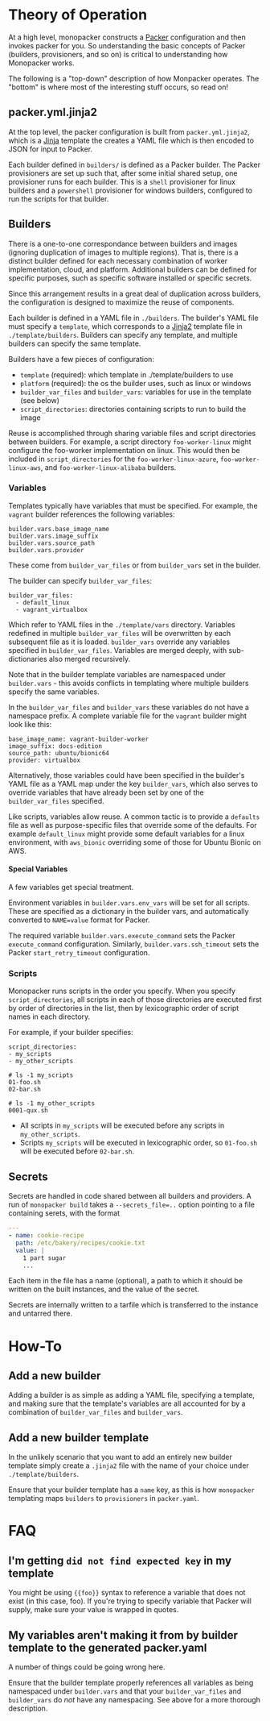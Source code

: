 # Theory of Operation

At a high level, monopacker constructs a [Packer](https://www.packer.io/docs/) configuration and then invokes packer for you.
So understanding the basic concepts of Packer (builders, provisioners, and so on) is critical to understanding how Monopacker works.

The following is a "top-down" description of how Monpacker operates.
The "bottom" is where most of the interesting stuff occurs, so read on!

## packer.yml.jinja2

At the top level, the packer configuration is built from `packer.yml.jinja2`, which is a [Jinja](https://jinja.palletsprojects.com/) template the creates a YAML file which is then encoded to JSON for input to Packer.

Each builder defined in `builders/` is defined as a Packer builder.
The Packer provisioners are set up such that, after some initial shared setup, one provisioner runs for each builder.
This is a `shell` provisioner for linux builders and a `powershell` provisioner for windows builders, configured to run the scripts for that builder.

## Builders

There is a one-to-one correspondance between builders and images (ignoring duplication of images to multiple regions).
That is, there is a distinct builder defined for each necessary combination of worker implementation, cloud, and platform.
Additional builders can be defined for specific purposes, such as specific software installed or specific secrets.

Since this arrangement results in a great deal of duplication across builders, the configuration is designed to maximize the reuse of components.

Each builder is defined in a YAML file in `./builders`.
The builder's YAML file must specify a `template`, which corresponds to a [Jinja2](https://jinja.palletsprojects.com/) template file in `./template/builders`.
Builders can specify any template, and multiple builders can specify the same template.

Builders have a few pieces of configuration:

- `template` (required): which template in ./template/builders to use
- `platform` (required): the os the builder uses, such as linux or windows
- `builder_var_files` and `builder_vars`: variables for use in the template (see below)
- `script_directories`: directories containing scripts to run to build the image

Reuse is accomplished through sharing variable files and script directories between builders.
For example, a script directory `foo-worker-linux` might configure the foo-worker implementation on linux.
This would then be included in `script_directories` for the `foo-worker-linux-azure`, `foo-worker-linux-aws`, and `foo-worker-linux-alibaba` builders.

### Variables

Templates typically have variables that must be specified. For example,
the `vagrant` builder references the following variables:

```
builder.vars.base_image_name
builder.vars.image_suffix
builder.vars.source_path
builder.vars.provider
```

These come from `builder_var_files` or from `builder_vars` set in the builder.

The builder can specify `builder_var_files`:

```
builder_var_files:
  - default_linux
  - vagrant_virtualbox
```

Which refer to YAML files in the `./template/vars` directory.
Variables redefined in multiple `builder_var_files` will be overwritten by each subsequent file as it is loaded.
`builder_vars` override any variables specified in `builder_var_files`.
Variables are merged deeply, with sub-dictionaries also merged recursively.

Note that in the builder template variables are namespaced under `builder.vars` -
this avoids conflicts in templating where multiple builders specify the same variables.

In the `builder_var_files` and `builder_vars` these variables do not have a namespace prefix.
A complete variable file for the `vagrant` builder might look like this:

```
base_image_name: vagrant-builder-worker
image_suffix: docs-edition
source_path: ubuntu/bionic64
provider: virtualbox
```

Alternatively, those variables could have been specified in the builder's YAML file
as a YAML map under the key `builder_vars`, which also serves to override variables
that have already been set by one of the `builder_var_files` specified.

Like scripts, variables allow reuse.
A common tactic is to provide a `defaults` file as well as purpose-specific files that override some of the defaults.
For example `default_linux` might provide some default variables for a linux environment, with `aws_bionic` overriding some of those for Ubuntu Bionic on AWS.

#### Special Variables

A few variables get special treatment.

Environment variables in `builder.vars.env_vars` will be set for all scripts.
These are specified as a dictionary in the builder vars, and automatically converted to `NAME=value` format for Packer.

The required variable `builder.vars.execute_command` sets the Packer `execute_command` configuration.
Similarly, `builder.vars.ssh_timeout` sets the Packer `start_retry_timeout` configuration.

### Scripts

Monopacker runs scripts in the order you specify.
When you specify `script_directories`, all scripts in each of those directories are
executed first by order of directories in the list, then by lexicographic order
of script names in each directory.

For example, if your builder specifies:

```
script_directories:
- my_scripts
- my_other_scripts

# ls -1 my_scripts
01-foo.sh
02-bar.sh

# ls -1 my_other_scripts
0001-qux.sh
```

- All scripts in `my_scripts` will be executed before any scripts in `my_other_scripts`.
- Scripts `my_scripts` will be executed in lexicographic order, so `01-foo.sh` will
  be executed before `02-bar.sh`.

## Secrets

Secrets are handled in code shared between all builders and providers.
A run of `monopacker build` takes a `--secrets_file=..` option pointing to a file containing serets, with the format

```yaml
---
- name: cookie-recipe
  path: /etc/bakery/recipes/cookie.txt
  value: |
    1 part sugar
    ...
```

Each item in the file has a name (optional), a path to which it should be written on the built instances, and the value of the secret.

Secrets are internally written to a tarfile which is transferred to the instance and untarred there.

# How-To

## Add a new builder

Adding a builder is as simple as adding a YAML file, specifying a template,
and making sure that the template's variables are all accounted for by a combination of
`builder_var_files` and `builder_vars`.

## Add a new builder template

In the unlikely scenario that you want to add an entirely new builder template
simply create a `.jinja2` file with the name of your choice under `./template/builders`.

Ensure that your builder template has a `name` key, as this is how `monopacker` templating
maps `builders` to `provisioners` in `packer.yaml`.
# FAQ

## I'm getting `did not find expected key` in my template

You might be using `{{foo}}` syntax to reference a variable that does not exist (in this case, foo).
If you're trying to specify variable that Packer will supply, make sure your value is wrapped in quotes.

## My variables aren't making it from by builder template to the generated packer.yaml

A number of things could be going wrong here.

Ensure that the builder template properly
references all variables as being namespaced under `builder.vars` and that your `builder_var_files`
and `builder_vars` do _not_ have any namespacing. See above for a more thorough description.


